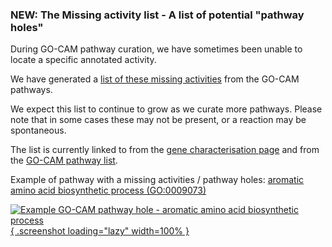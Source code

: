 ### NEW: The Missing activity list - A list of potential "pathway holes"
<!-- pombase_flags: frontpage -->
<!-- newsfeed_thumbnail: pombase-logo-32x32px.png -->

During GO-CAM pathway curation, we have sometimes been unable to locate
a specific annotated activity.

We have generated a [list of these missing activities](/status/missing-gocam-proteins)
from the GO-CAM pathways.

We expect this list to continue to grow as we curate more pathways.
Please note that in some cases these may not be present, or a reaction
may be spontaneous.

The list is currently linked to from the
[gene characterisation page](/status/protein-status-tracker)
and from the [GO-CAM pathway list](/documentation/gocams).

Example of pathway with a missing activities / pathway holes:
[aromatic amino acid biosynthetic process (GO:0009073)](/gocam/pombase-view/docs/67369e7600004623)

[![Example GO-CAM pathway hole - aromatic amino acid biosynthetic process](/assets/newsfeed/gocam_pathway_hole.png){ .screenshot loading="lazy" width=100% }](assets/newsfeed/gocam_pathway_hole.png)
